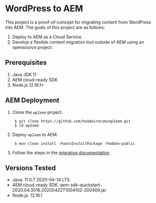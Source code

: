 # WordPress to AEM

This project is a proof-of-concept for migrating content from WordPress into AEM. The goals
of this project are as follows:

1. Deploy to AEM as a Cloud Service.
2. Develop a flexible content migration tool outside of AEM using an opensource project.

## Prerequisites

1. Java JDK 11
2. AEM cloud-ready SDK 
3. Node.js 12.16.1+


## AEM Deployment

1. Clone the `wp2aem` project.

        $ git clone https://github.com/headwirecom/wp2aem.git
        $ cd wp2aem

2. Deploy `wp2aem` to AEM.

        $ mvn clean install -PautoInstallPackage -Padobe-public

3. Follow the steps in the [migration documentation](MIGRATION.md).


## Versions Tested

* Java: 11.0.7 2020-04-14 LTS
* AEM cloud-ready SDK: aem-sdk-quickstart-2020.04.3016.20200422T100410Z-200409.jar
* Node.js: 12.16.1
